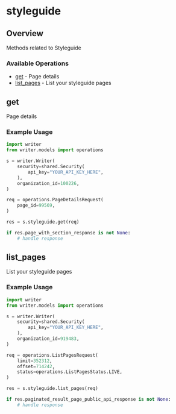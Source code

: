 # styleguide

## Overview

Methods related to Styleguide

### Available Operations

* [get](#get) - Page details
* [list_pages](#list_pages) - List your styleguide pages

## get

Page details

### Example Usage

```python
import writer
from writer.models import operations

s = writer.Writer(
    security=shared.Security(
        api_key="YOUR_API_KEY_HERE",
    ),
    organization_id=100226,
)

req = operations.PageDetailsRequest(
    page_id=99569,
)

res = s.styleguide.get(req)

if res.page_with_section_response is not None:
    # handle response
```

## list_pages

List your styleguide pages

### Example Usage

```python
import writer
from writer.models import operations

s = writer.Writer(
    security=shared.Security(
        api_key="YOUR_API_KEY_HERE",
    ),
    organization_id=919483,
)

req = operations.ListPagesRequest(
    limit=352312,
    offset=714242,
    status=operations.ListPagesStatus.LIVE,
)

res = s.styleguide.list_pages(req)

if res.paginated_result_page_public_api_response is not None:
    # handle response
```

